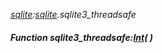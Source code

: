 _[sqlite](../../modules/sqlite/sqlite-module.md):[sqlite](../../modules/sqlite/sqlite-module.md).sqlite3\_threadsafe_
##### Function sqlite3\_threadsafe:[Int](../../modules/wonkey/wonkey-types-int.md)(  )
